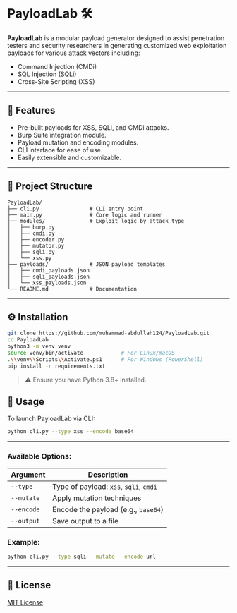 # PayloadLab 🛠️

**PayloadLab** is a modular payload generator designed to assist penetration testers and security researchers in generating customized web exploitation payloads for various attack vectors including:

- Command Injection (CMDi)
- SQL Injection (SQLi)
- Cross-Site Scripting (XSS)

---

## 🔧 Features

- Pre-built payloads for XSS, SQLi, and CMDi attacks.
- Burp Suite integration module.
- Payload mutation and encoding modules.
- CLI interface for ease of use.
- Easily extensible and customizable.

---

## 📁 Project Structure

```
PayloadLab/
├── cli.py                # CLI entry point
├── main.py               # Core logic and runner
├── modules/              # Exploit logic by attack type
│   ├── burp.py
│   ├── cmdi.py
│   ├── encoder.py
│   ├── mutator.py
│   ├── sqli.py
│   └── xss.py
├── payloads/             # JSON payload templates
│   ├── cmdi_payloads.json
│   ├── sqli_payloads.json
│   └── xss_payloads.json
└── README.md             # Documentation
```

---

## ⚙️ Installation

```bash
git clone https://github.com/muhammad-abdullah124/PayloadLab.git
cd PayloadLab
python3 -m venv venv
source venv/bin/activate            # For Linux/macOS
.\\venv\\Scripts\\Activate.ps1      # For Windows (PowerShell)
pip install -r requirements.txt
```

> ⚠️ Ensure you have Python 3.8+ installed.

## 🚀 Usage

To launch PayloadLab via CLI:

```bash
python cli.py --type xss --encode base64
```

---

### Available Options:

| Argument      | Description                           |
|---------------|---------------------------------------|
| `--type`      | Type of payload: `xss`, `sqli`, `cmdi`|
| `--mutate`    | Apply mutation techniques             |
| `--encode`    | Encode the payload (e.g., `base64`)   |
| `--output`    | Save output to a file                 |

### Example:

```bash
python cli.py --type sqli --mutate --encode url
```

---

## 📄 License

[MIT License](LICENSE)
